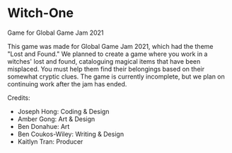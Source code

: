 # Witch-One
Game for Global Game Jam 2021

This game was made for Global Game Jam 2021, which had the theme "Lost and Found." We planned to create a game where you work in a witches' lost and found,
cataloguing magical items that have been misplaced. You must help them find their belongings based on their somewhat cryptic clues. The game is currently
incomplete, but we plan on continuing work after the jam has ended.

Credits:
- Joseph Hong: Coding & Design
- Amber Gong: Art & Design
- Ben Donahue: Art
- Ben Coukos-Wiley: Writing & Design
- Kaitlyn Tran: Producer
